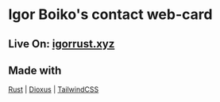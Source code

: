 # Igor Boiko's contact web-card

## Live On: [igorrust.xyz](https://igorrust.xyz)

## Made with

[Rust](https://rust-lang.org) | [Dioxus](https://dioxuslabs.com) | [TailwindCSS](https://tailwindcss.com)